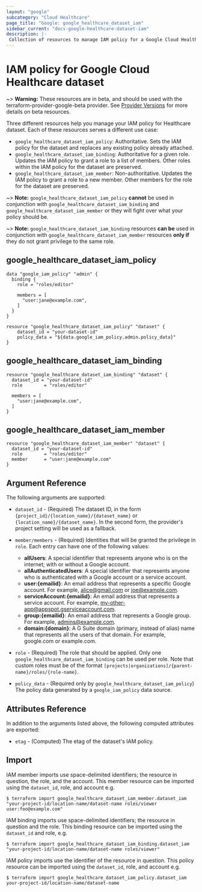 ```yaml
---
layout: "google"
subcategory: "Cloud Healthcare"
page_title: "Google: google_healthcare_dataset_iam"
sidebar_current: "docs-google-healthcare-dataset-iam"
description: |-
 Collection of resources to manage IAM policy for a Google Cloud Healthcare dataset.
---
```


# IAM policy for Google Cloud Healthcare dataset

~> **Warning:** These resources are in beta, and should be used with the terraform-provider-google-beta provider.
See [Provider Versions](https://terraform.io/docs/providers/google/guides/provider_versions.html) for more details on beta resources.

Three different resources help you manage your IAM policy for Healthcare dataset. Each of these resources serves a different use case:

* `google_healthcare_dataset_iam_policy`: Authoritative. Sets the IAM policy for the dataset and replaces any existing policy already attached.
* `google_healthcare_dataset_iam_binding`: Authoritative for a given role. Updates the IAM policy to grant a role to a list of members. Other roles within the IAM policy for the dataset are preserved.
* `google_healthcare_dataset_iam_member`: Non-authoritative. Updates the IAM policy to grant a role to a new member. Other members for the role for the dataset are preserved.

~> **Note:** `google_healthcare_dataset_iam_policy` **cannot** be used in conjunction with `google_healthcare_dataset_iam_binding` and `google_healthcare_dataset_iam_member` or they will fight over what your policy should be.

~> **Note:** `google_healthcare_dataset_iam_binding` resources **can be** used in conjunction with `google_healthcare_dataset_iam_member` resources **only if** they do not grant privilege to the same role.

## google\_healthcare\_dataset\_iam\_policy

```hcl
data "google_iam_policy" "admin" {
  binding {
    role = "roles/editor"

    members = [
      "user:jane@example.com",
    ]
  }
}

resource "google_healthcare_dataset_iam_policy" "dataset" {
	dataset_id = "your-dataset-id"
	policy_data = "${data.google_iam_policy.admin.policy_data}"
}
```

## google\_healthcare\_dataset\_iam\_binding

```hcl
resource "google_healthcare_dataset_iam_binding" "dataset" {
  dataset_id = "your-dataset-id"
  role        = "roles/editor"

  members = [
    "user:jane@example.com",
  ]
}
```

## google\_healthcare\_dataset\_iam\_member

```hcl
resource "google_healthcare_dataset_iam_member" "dataset" {
  dataset_id = "your-dataset-id"
  role        = "roles/editor"
  member      = "user:jane@example.com"
}
```

## Argument Reference

The following arguments are supported:

* `dataset_id` - (Required) The dataset ID, in the form
    `{project_id}/{location_name}/{dataset_name}` or
    `{location_name}/{dataset_name}`. In the second form, the provider's
    project setting will be used as a fallback.

* `member/members` - (Required) Identities that will be granted the privilege in `role`.
  Each entry can have one of the following values:
  * **allUsers**: A special identifier that represents anyone who is on the internet; with or without a Google account.
  * **allAuthenticatedUsers**: A special identifier that represents anyone who is authenticated with a Google account or a service account.
  * **user:{emailid}**: An email address that represents a specific Google account. For example, alice@gmail.com or joe@example.com.
  * **serviceAccount:{emailid}**: An email address that represents a service account. For example, my-other-app@appspot.gserviceaccount.com.
  * **group:{emailid}**: An email address that represents a Google group. For example, admins@example.com.
  * **domain:{domain}**: A G Suite domain (primary, instead of alias) name that represents all the users of that domain. For example, google.com or example.com.

* `role` - (Required) The role that should be applied. Only one
    `google_healthcare_dataset_iam_binding` can be used per role. Note that custom roles must be of the format
    `[projects|organizations]/{parent-name}/roles/{role-name}`.

* `policy_data` - (Required only by `google_healthcare_dataset_iam_policy`) The policy data generated by
  a `google_iam_policy` data source.

## Attributes Reference

In addition to the arguments listed above, the following computed attributes are
exported:

* `etag` - (Computed) The etag of the dataset's IAM policy.

## Import

IAM member imports use space-delimited identifiers; the resource in question, the role, and the account.  This member resource can be imported using the `dataset_id`, role, and account e.g.

```
$ terraform import google_healthcare_dataset_iam_member.dataset_iam "your-project-id/location-name/dataset-name roles/viewer user:foo@example.com"
```

IAM binding imports use space-delimited identifiers; the resource in question and the role.  This binding resource can be imported using the `dataset_id` and role, e.g.

```
$ terraform import google_healthcare_dataset_iam_binding.dataset_iam "your-project-id/location-name/dataset-name roles/viewer"
```

IAM policy imports use the identifier of the resource in question.  This policy resource can be imported using the `dataset_id`, role, and account e.g.

```
$ terraform import google_healthcare_dataset_iam_policy.dataset_iam your-project-id/location-name/dataset-name
```
